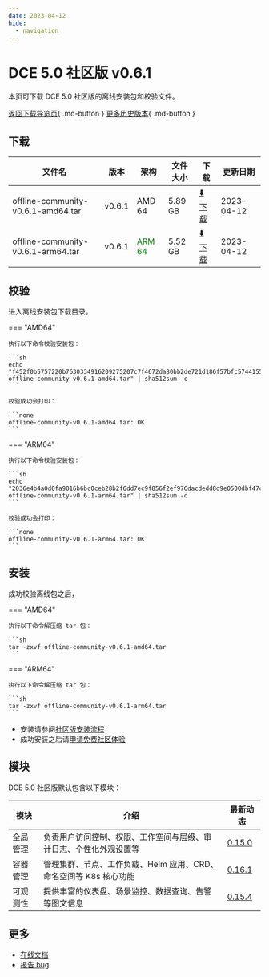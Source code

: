 ```yaml
---
date: 2023-04-12
hide:
  - navigation
---
```


# DCE 5.0 社区版 v0.6.1

本页可下载 DCE 5.0 社区版的离线安装包和校验文件。

[返回下载导览页](../index.md){ .md-button } [更多历史版本](./dce5-installer-history.md){ .md-button }

## 下载

| 文件名                      | 版本    | 架构 | 文件大小 | 下载                                           | 更新日期   |
| ----------------------------- | ------- | -------- | ---------------------------------------------- | ---------- | ----------------------------- |
| offline-community-v0.6.1-amd64.tar | v0.6.1 | AMD 64 | 5.89 GB | [:arrow_down: 下载](https://qiniu-download-public.daocloud.io/DaoCloud_Enterprise/dce5/offline-community-v0.6.1-amd64.tar) | 2023-04-12 |
| offline-community-v0.6.1-arm64.tar | v0.6.1 | <font color="green">ARM 64</font> | 5.52 GB | [:arrow_down: 下载](https://qiniu-download-public.daocloud.io/DaoCloud_Enterprise/dce5/offline-community-v0.6.1-arm64.tar) | 2023-04-12 |

## 校验

进入离线安装包下载目录。

=== "AMD64"

    执行以下命令校验安装包：

    ```sh
    echo "f452f0b5757220b7630334916209275207c7f4672da80bb2de721d186f57bfc5744155a514a88f0271ec9a02f90f831baa4bcb32fd3b169d0255773916f10c32  offline-community-v0.6.1-amd64.tar" | sha512sum -c
    ```

    校验成功会打印：

    ```none
    offline-community-v0.6.1-amd64.tar: OK
    ```

=== "ARM64"

    执行以下命令校验安装包：

    ```sh
    echo "2036e4b4a0d0fa9016b6bc0ceb28b2f6dd7ec9f856f2ef976dacdedd8d9e0500dbf47c7f070d70954fc9a3fd6adf060e550cf52a2343443531c85493e308de9f  offline-community-v0.6.1-arm64.tar" | sha512sum -c
    ```

    校验成功会打印：

    ```none
    offline-community-v0.6.1-arm64.tar: OK
    ```

## 安装

成功校验离线包之后，

=== "AMD64"

    执行以下命令解压缩 tar 包：

    ```sh
    tar -zxvf offline-community-v0.6.1-amd64.tar
    ```

=== "ARM64"

    执行以下命令解压缩 tar 包：

    ```sh
    tar -zxvf offline-community-v0.6.1-arm64.tar
    ```

- 安装请参阅[社区版安装流程](../../install/community/k8s/online.md#_2)
- 成功安装之后请[申请免费社区体验](../../dce/license0.md)

## 模块

DCE 5.0 社区版默认包含以下模块：

| 模块     | 介绍                                                              | 最新动态                                                   |
| -------- | ----------------------------------------------------------------- | ---------------------------------------------------------- |
| 全局管理 | 负责用户访问控制、权限、工作空间与层级、审计日志、个性化外观设置等      | [0.15.0](../../ghippo/intro/release-notes.md#v0150) |
| 容器管理 | 管理集群、节点、工作负载、Helm 应用、CRD、命名空间等 K8s 核心功能 | [0.16.1](../../kpanda/intro/release-notes.md#v0161) |
| 可观测性 | 提供丰富的仪表盘、场景监控、数据查询、告警等图文信息              | [0.15.4](../../insight/intro/releasenote.md#v0154)  |

## 更多

- [在线文档](../../dce/index.md)
- [报告 bug](https://github.com/DaoCloud/DaoCloud-docs/issues)
